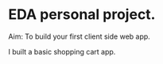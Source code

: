 # EDA personal project.
Aim: To build your first client side web app.

I built a basic shopping cart app. 

